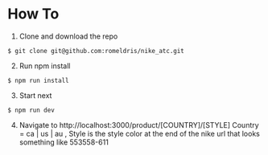 # How To

1. Clone and download the repo

```
$ git clone git@github.com:romeldris/nike_atc.git
```

2. Run npm install

```
$ npm run install
```

3. Start next

```
$ npm run dev
```

4. Navigate to
   http://localhost:3000/product/[COUNTRY]/[STYLE]
   Country = ca | us | au , Style is the style color at the end of the nike url that looks something like 553558-611
